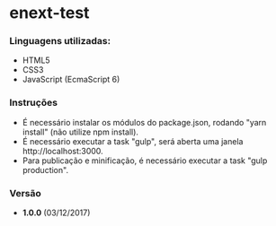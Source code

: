 # enext-test

### Linguagens utilizadas:
  - HTML5
  - CSS3
  - JavaScript (EcmaScript 6)
  
### Instruções
  - É necessário instalar os módulos do package.json, rodando "yarn install" (não utilize npm install).
  - É necessário executar a task "gulp", será aberta uma janela http://localhost:3000.
  - Para publicação e minificação, é necessário executar a task "gulp production".


### Versão
  - **1.0.0** (03/12/2017)